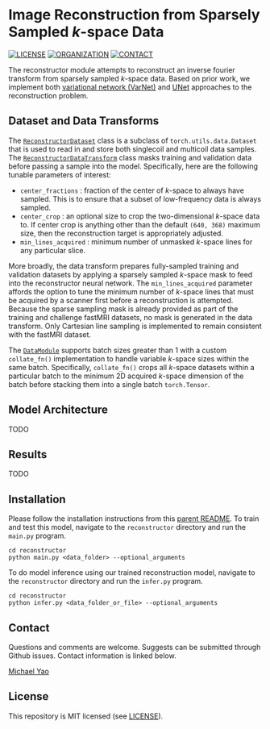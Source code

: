 # Image Reconstruction from Sparsely Sampled *k*-space Data

[![LICENSE](https://img.shields.io/badge/license-MIT-green.svg)](../LICENSE.md)
[![ORGANIZATION](https://img.shields.io/badge/Microsoft%20Research-0078d4?style=flat&logo=microsoft&logoColor=white)](https://www.microsoft.com/en-us/research/)
[![CONTACT](https://img.shields.io/badge/contact-michael.yao%40pennmedicine.upenn.edu-blue)](mailto:michael.yao@pennmedicine.upenn.edu)

The reconstructor module attempts to reconstruct an inverse fourier transform from sparsely sampled $k$-space data. Based on prior work, we implement both [variational network (VarNet)](https://openreview.net/forum?id=eAkOp9Oet5y) and [UNet](https://arxiv.org/abs/2105.06460) approaches to the reconstruction problem.

## Dataset and Data Transforms

The [`ReconstructorDataset`](data/dataset.py) class is a subclass of `torch.utils.data.Dataset` that is used to read in and store both singlecoil and multicoil data samples. The [`ReconstructorDataTransform`](data/transform.py) class masks training and validation data before passing a sample into the model. Specifically, here are the following tunable parameters of interest:

  - `center_fractions` : fraction of the center of $k$-space to always have sampled. This is to ensure that a subset of low-frequency data is always sampled.
  - `center_crop` : an optional size to crop the two-dimensional $k$-space data to. If center crop is anything other than the default `(640, 368)` maximum size, then the reconstruction target is appropriately adjusted.
  - `min_lines_acquired` : minimum number of unmasked $k$-space lines for any particular slice.

More broadly, the data transform prepares fully-sampled training and validation datasets by applying a sparsely sampled $k$-space mask to feed into the reconstructor neural network. The `min_lines_acquired` parameter affords the option to tune the minimum number of $k$-space lines that must be acquired by a scanner first before a reconstruction is attempted. Because the sparse sampling mask is already provided as part of the training and challenge fastMRI datasets, no mask is generated in the data transform. Only Cartesian line sampling is implemented to remain consistent with the fastMRI dataset.

The [`DataModule`](pl_modules/data_module.py) supports batch sizes greater than 1 with a custom `collate_fn()` implementation to handle variable *k*-space sizes within the same batch. Specifically, `collate_fn()` crops all *k*-space datasets within a particular batch to the minimum 2D acquired *k*-space dimension of the batch before stacking them into a single batch `torch.Tensor`.

## Model Architecture

TODO

## Results

TODO

## Installation

Please follow the installation instructions from this [parent README](../README.md). To train and test this model, navigate to the `reconstructor` directory and run the `main.py` program.

```
cd reconstructor 
python main.py <data_folder> --optional_arguments
```

To do model inference using our trained reconstruction model, navigate to the `reconstructor` directory and run the `infer.py` program.

```
cd reconstructor
python infer.py <data_folder_or_file> --optional_arguments
```

## Contact

Questions and comments are welcome. Suggests can be submitted through Github issues. Contact information is linked below.

[Michael Yao](mailto:michael.yao@pennmedicine.upenn.edu)

## License

This repository is MIT licensed (see [LICENSE](../LICENSE.md)).